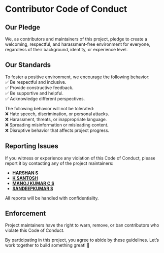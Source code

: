 # Contributor Code of Conduct

## Our Pledge  
We, as contributors and maintainers of this project, pledge to create a welcoming, respectful, and harassment-free environment for everyone, regardless of their background, identity, or experience level.

## Our Standards  
To foster a positive environment, we encourage the following behavior:  
✅ Be respectful and inclusive.  
✅ Provide constructive feedback.  
✅ Be supportive and helpful.  
✅ Acknowledge different perspectives.  

The following behavior will not be tolerated:  
❌ Hate speech, discrimination, or personal attacks.  
❌ Harassment, threats, or inappropriate language.  
❌ Spreading misinformation or misleading content.  
❌ Disruptive behavior that affects project progress.  

## Reporting Issues  
If you witness or experience any violation of this Code of Conduct, please report it by contacting any of the project maintainers:  

- **[HARSHAN S ](mailto:harshansgowda555@gmail.com)** 
- **[K SANTOSH](mailto:santu22570@gmail.com)**  
- **[MANOJ KUMAR C S ](mailto:manojkumarcs15122003@gmail.com)**  
- **[SANDEEPKUMAR S](mailto:sandeep6361460@gmail.com)**  

All reports will be handled with confidentiality.  

## Enforcement  
Project maintainers have the right to warn, remove, or ban contributors who violate this Code of Conduct.  

By participating in this project, you agree to abide by these guidelines. Let’s work together to build something great! 🚀  

